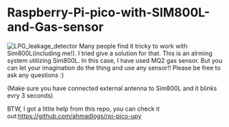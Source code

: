 # Raspberry-Pi-pico-with-SIM800L-and-Gas-sensor
![LPG_leakage_detector](https://user-images.githubusercontent.com/90843436/144955554-7dcb39de-eef8-4450-bc04-00cebb9e09de.png)
Many people find it tricky to work with Sim800L(including me!). I tried give a solution for that. This is an alrming system utilizing Sim800L. In this case, I have used MQ2 gas sensor. But you can let your imagination do the thing and use any sensor!! Please be free to ask any questions :)

(Make sure you have connected external antenna to Sim800L and it blinks evry 3 seconds)

BTW, I got a little help from this repo, you can check it out:https://github.com/ahmadlogs/rpi-pico-upy
